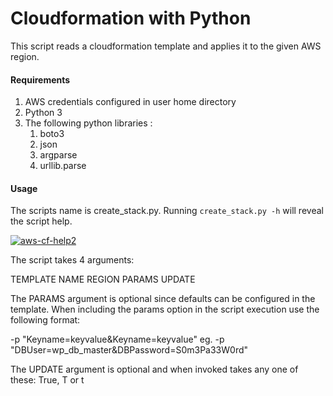 # Cloudformation with Python 

This script reads a cloudformation template and applies it to the given AWS region. 


#### Requirements

1. AWS credentials configured in user home directory
2. Python 3
3. The following python libraries : 
	1. boto3
	2. json
	3. argparse
	4. urllib.parse
	
#### Usage

The scripts name is create_stack.py. Running `create_stack.py -h` will reveal the script help. 

                        
<a href="#"><img src="https://i.ibb.co/4mbLdYd/aws-cf-help2.png" alt="aws-cf-help2" border="0" /></a>

The script takes 4 arguments:

TEMPLATE
NAME
REGION
PARAMS
UPDATE

The PARAMS argument is optional since defaults can be configured in the template. When including the params option in the script execution use the following format: 

-p "Keyname=keyvalue&Keyname=keyvalue"
eg.
-p "DBUser=wp_db_master&DBPassword=S0m3Pa33W0rd"

The UPDATE argument is optional and when invoked takes any one of these: True, T or t
